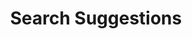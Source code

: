 ---
layout: event
title: Search Suggestions
event: Enterprise Search London
eventurl: http://meetup.com/es-london/
slidesurl: http://www.slideshare.net/tylertate/search-suggestions
---